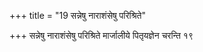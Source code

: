 +++
title = "19 सन्नेषु नाराशंसेषु परिश्रिते"

+++
सन्नेषु नाराशंसेषु परिश्रिते मार्जालीये पितृयज्ञेन चरन्ति १९